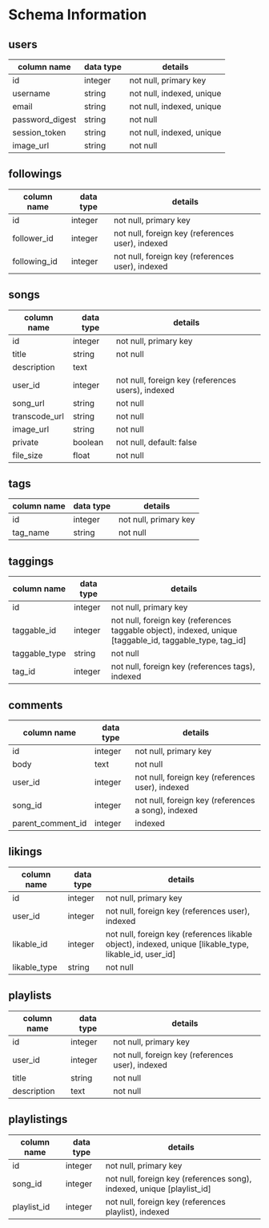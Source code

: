 # Schema Information

## users
column name     | data type | details
----------------|-----------|-----------------------
id              | integer   | not null, primary key
username        | string    | not null, indexed, unique
email           | string    | not null, indexed, unique
password_digest | string    | not null
session_token   | string    | not null, indexed, unique
image_url       | string    | not null

## followings
column name     | data type | details
----------------|-----------|-----------------------
id              | integer   | not null, primary key
follower_id     | integer   | not null, foreign key (references user), indexed
following_id    | integer   | not null, foreign key (references user), indexed

## songs
column name   | data type | details
--------------|-----------|-----------------------
id            | integer   | not null, primary key
title         | string    | not null
description   | text      | 
user_id       | integer   | not null, foreign key (references users), indexed
song_url      | string    | not null
transcode_url | string    | not null
image_url     | string    | not null
private       | boolean   | not null, default: false
file_size     | float     | not null

## tags
column name | data type | details
------------|-----------|-----------------------
id          | integer   | not null, primary key
tag_name    | string    | not null

## taggings
column name   | data type | details
--------------|-----------|----------
id            | integer   | not null, primary key
taggable_id   | integer   | not null, foreign key (references taggable object), indexed, unique [taggable_id, taggable_type, tag_id]
taggable_type | string    | not null
tag_id        | integer   | not null, foreign key (references tags), indexed

## comments
column name       | data type | details
------------------|-----------|-----------------------
id                | integer   | not null, primary key
body              | text      | not null
user_id           | integer   | not null, foreign key (references user), indexed
song_id           | integer   | not null, foreign key (references a song), indexed
parent_comment_id | integer   | indexed

## likings
column name   | data type | details
--------------|-----------|-----------------------
id            | integer   | not null, primary key
user_id       | integer   | not null, foreign key (references user), indexed
likable_id    | integer   | not null, foreign key (references likable object), indexed, unique [likable_type, likable_id, user_id]
likable_type  | string    | not null

## playlists
column name | data type | details
------------|-----------|-----------------------
id          | integer   | not null, primary key
user_id     | integer   | not null, foreign key (references user), indexed
title       | string    | not null
description | text      | not null

## playlistings
column name | data type | details
------------|-----------|-----------------------
id          | integer   | not null, primary key
song_id     | integer   | not null, foreign key (references song), indexed, unique [playlist_id]
playlist_id | integer   | not null, foreign key (references playlist), indexed